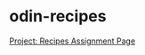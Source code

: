 # odin-recipes
<a href="https://www.theodinproject.com/lessons/foundations-recipes" target="_blank">Project: Recipes Assignment Page</a>
